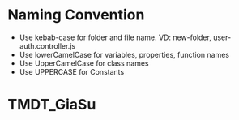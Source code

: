 # Naming Convention

- Use kebab-case for folder and file name. VD: new-folder, user-auth.controller.js
- Use lowerCamelCase for variables, properties, function names
- Use UpperCamelCase for class names
- Use UPPERCASE for Constants

# TMDT_GiaSu
